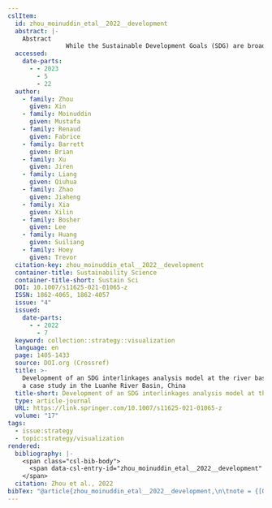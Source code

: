 ```yaml
---
cslItem:
  id: zhou_moinuddin_etal__2022__development
  abstract: |-
    Abstract
                While the Sustainable Development Goals (SDG) are broadly framed with 17 goals, the goals and their targets inherently connect with each other forming a complex system. Actions supporting one goal may influence progress in other goals, either positively (synergies) or negatively (trade-offs). Effective managing the synergies and trade-offs is a prerequisite for ensuring policy coherence. This is particular relevant at the river basin scale where the implementation of national policies may generate inequalities at the sub-basin levels, such as the upstream and the downstream. In the existing literature, there is still a lack of methodologies to assess the SDG interlinkages and their differences at the subnational levels. This paper presents a methodology on the development of an SDG interlinkages analysis model at the basin scale and its application to a case study in China’s Luanhe River Basin (LRB). Seven broad areas, namely land use and land cover change, climate change, ecosystem services, flood risks, water sector, urbanisation, and energy, were set as the scope of study. Through a systematic review, key elements of the SDG interlinkages system were identified and their interactions were mapped. The resulting generic SDG interlinkages model were validated with expert survey and stakeholders’ consultation and tailored to the LRB. Quantification of the SDG interlinkages was conducted for 27 counties in the LRB and demonstrated by the results of 3 selected counties located in the upstream, midstream and downstream areas, respectively. The methodology and its applications can be used to support integrated water resource management in river basins.
  accessed:
    date-parts:
      - - 2023
        - 5
        - 22
  author:
    - family: Zhou
      given: Xin
    - family: Moinuddin
      given: Mustafa
    - family: Renaud
      given: Fabrice
    - family: Barrett
      given: Brian
    - family: Xu
      given: Jiren
    - family: Liang
      given: Qiuhua
    - family: Zhao
      given: Jiaheng
    - family: Xia
      given: Xilin
    - family: Bosher
      given: Lee
    - family: Huang
      given: Suiliang
    - family: Hoey
      given: Trevor
  citation-key: zhou_moinuddin_etal__2022__development
  container-title: Sustainability Science
  container-title-short: Sustain Sci
  DOI: 10.1007/s11625-021-01065-z
  ISSN: 1862-4065, 1862-4057
  issue: "4"
  issued:
    date-parts:
      - - 2022
        - 7
  keyword: collection::strategy::visualization
  language: en
  page: 1405-1433
  source: DOI.org (Crossref)
  title: >-
    Development of an SDG interlinkages analysis model at the river basin scale:
    a case study in the Luanhe River Basin, China
  title-short: Development of an SDG interlinkages analysis model at the river basin scale
  type: article-journal
  URL: https://link.springer.com/10.1007/s11625-021-01065-z
  volume: "17"
tags:
  - issue:strategy
  - topic:strategy/visualization
rendered:
  bibliography: |-
    <span class="csl-bib-body">
      <span data-csl-entry-id="zhou_moinuddin_etal__2022__development" class="csl-entry">Zhou, X., Moinuddin, M., Renaud, F., Barrett, B., Xu, J., Liang, Q., Zhao, J., Xia, X., Bosher, L., Huang, S., &#38; Hoey, T. 2022. Development of an SDG interlinkages analysis model at the river basin scale: a case study in the Luanhe River Basin, China. <i>Sustainability Science</i>, <i>17</i>(4), 1405–1433. <a href='https://doi.org/10.1007/s11625-021-01065-z'>https://doi.org/10.1007/s11625-021-01065-z</a></span>
    </span>
  citation: Zhou et al., 2022
bibTex: "@article{zhou_moinuddin_etal__2022__development,\n\tnote = {[Online; accessed 2023-05-22]},\n\tauthor = {Zhou, Xin and Moinuddin, Mustafa and Renaud, Fabrice and Barrett, Brian and Xu, Jiren and Liang, Qiuhua and Zhao, Jiaheng and Xia, Xilin and Bosher, Lee and Huang, Suiliang and Hoey, Trevor},\n\tjournal = {Sustainability Science},\n\tnumber = {4},\n\tyear = {2022},\n\tmonth = {7},\n\tpages = {1405--1433},\n\ttitle = {Development of an {SDG} interlinkages analysis model at the river basin scale: a case study in the {Luanhe} {River} {Basin}, {China}},\n\thowpublished = {https://link.springer.com/10.1007/s11625-021-01065-z},\n\tvolume = {17},\n}\n\n"
---
```

